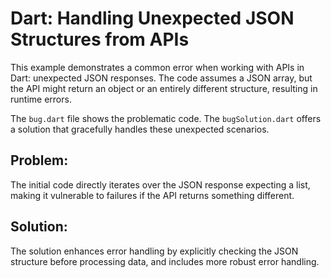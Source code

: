 # Dart: Handling Unexpected JSON Structures from APIs

This example demonstrates a common error when working with APIs in Dart: unexpected JSON responses.  The code assumes a JSON array, but the API might return an object or an entirely different structure, resulting in runtime errors.

The `bug.dart` file shows the problematic code.  The `bugSolution.dart` offers a solution that gracefully handles these unexpected scenarios.

## Problem:

The initial code directly iterates over the JSON response expecting a list, making it vulnerable to failures if the API returns something different.

## Solution:

The solution enhances error handling by explicitly checking the JSON structure before processing data, and includes more robust error handling.